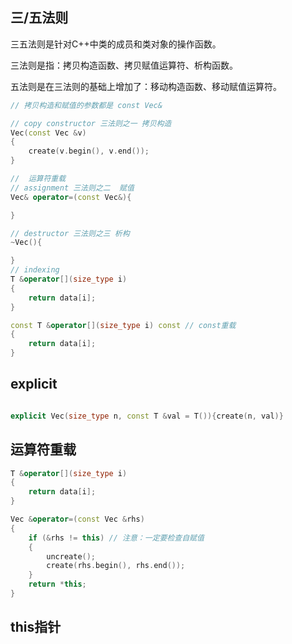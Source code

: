 
## 三/五法则
三五法则是针对C++中类的成员和类对象的操作函数。

三法则是指：拷贝构造函数、拷贝赋值运算符、析构函数。

五法则是在三法则的基础上增加了：移动构造函数、移动赋值运算符。

```c++
// 拷贝构造和赋值的参数都是 const Vec&

// copy constructor 三法则之一 拷贝构造
Vec(const Vec &v)
{
    create(v.begin(), v.end());
}

//  运算符重载
// assignment 三法则之二  赋值
Vec& operator=(const Vec&){

}

// destructor 三法则之三 析构
~Vec(){

}
// indexing
T &operator[](size_type i)
{
    return data[i];
}

const T &operator[](size_type i) const // const重载
{
    return data[i];
}

```

## explicit
```c++

explicit Vec(size_type n, const T &val = T()){create(n, val)}
```


##   运算符重载
```c++
T &operator[](size_type i)
{
    return data[i];
}

Vec &operator=(const Vec &rhs)
{
    if (&rhs != this) // 注意：一定要检查自赋值
    {
        uncreate();
        create(rhs.begin(), rhs.end());
    }
    return *this;
}
```

## this指针


## <memory>